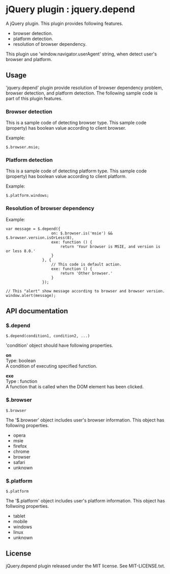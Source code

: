 jQuery plugin : jquery.depend
==========================

A jQuery plugin. This plugin provides following features. 

 * browser detection.
 * platform detection.
 * resolution of browser dependency.

This plugin use 'window.navigator.userAgent' string, when detect user's browser and platform.


Usage
--------------------------

'jquery.depend' plugin provide resolution of browser dependency problem, browser detection, and platform detection. The following sample code is part of this plugin features.

### Browser detection

This is a sample code of detecting browser type. This sample code (property) has boolean value according to client browser.

Example:

    $.browser.msie;

### Platform detection

This is a sample code of detecting platform type. This sample code (property) has boolean value according to client platform.

Example:

    $.platform.windows;

### Resolution of browser dependency

Example:  

    var message = $.depend({
                        on: $.browser.is('msie') && $.browser.version.isOrLess(8),
                        exe: function () {
                            return 'Your browser is MSIE, and version is or less 8.0.'
                        }
                    }, {
                        // This code is default action.
                        exe: function () {
                            return 'Other browser.'
                        }
                    });
    
    // This "alert" show message according to browser and browser version.
    window.alert(message);


API documentation
--------------------------

### $.depend  

    $.depend(condition1, condition2, ...)

'condition' object should have following properties.

**on**  
Type: boolean  
A condition of executing specified function.  

**exe**  
Type : function  
A function that is called when the DOM element has been clicked.  

### $.browser

    $.browser

The '$.browser' object includes user's browser information.
This object has following properties.

 * opera
 * msie
 * firefox
 * chrome
 * browser
 * safari
 * unknown

### $.platform  

    $.platform

The '$.platform' object includes user's platform information.
This object has follwoing properties.

 * tablet
 * mobile
 * windows
 * linux
 * unknown


License
--------------------------
jQuery.depend plugin released under the MIT license.
See MIT-LICENSE.txt.
